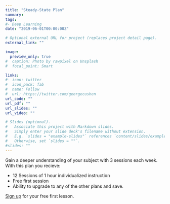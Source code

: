 ```yaml
---
title: "Steady-State Plan"
summary: 
tags:
#- Deep Learning
date: "2019-06-01T00:00:00Z"

# Optional external URL for project (replaces project detail page).
external_link: ""

image:
  preview_only: true
#  caption: Photo by rawpixel on Unsplash
#  focal_point: Smart

links:
#- icon: twitter
#  icon_pack: fab
#  name: Follow
#  url: https://twitter.com/georgecushen
url_code: ""
url_pdf: ""
url_slides: ""
url_video: ""

# Slides (optional).
#   Associate this project with Markdown slides.
#   Simply enter your slide deck's filename without extension.
#   E.g. `slides = "example-slides"` references `content/slides/example-slides.md`.
#   Otherwise, set `slides = ""`.
#slides: ""
---
```


Gain a deeper understanding of your subject with 3 sessions each week.  With this plan you recieve:

  * 12 Sessions of 1 hour individualized instruction
  * Free first session 
  * Ability to upgrade to any of the other plans and save.

[Sign up](https://www.pdxtutor.com/#contact) for your free first lesson.